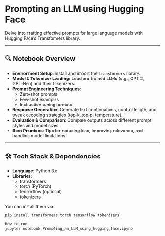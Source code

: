 # Prompting an LLM using Hugging Face

Delve into crafting effective prompts for large language models with Hugging Face’s Transformers library.

---

## 🔍 Notebook Overview

- **Environment Setup**: Install and import the `transformers` library.  
- **Model & Tokenizer Loading**: Load pre‑trained LLMs (e.g., GPT‑2, GPT‑Neo) and their tokenizers.  
- **Prompt Engineering Techniques**:  
  - Zero‑shot prompts  
  - Few‑shot examples  
  - Instruction tuning formats  
- **Response Generation**: Generate text continuations, control length, and tweak decoding strategies (top‑k, top‑p, temperature).  
- **Evaluation & Comparison**: Compare outputs across different prompt styles and model sizes.  
- **Best Practices**: Tips for reducing bias, improving relevance, and handling model limitations.

---

## 🛠️ Tech Stack & Dependencies

- **Language**: Python 3.x  
- **Libraries**:  
  - transformers  
  - torch (PyTorch)  
  - tensorflow (optional)  
  - tokenizers
 

You can install them via:

```bash
pip install transformers torch tensorflow tokenizers

How to run:
jupyter notebook Prompting_an_LLM_using_hugging_face.ipynb

